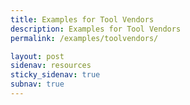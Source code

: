 ```yaml
---
title: Examples for Tool Vendors
description: Examples for Tool Vendors
permalink: /examples/toolvendors/

layout: post
sidenav: resources
sticky_sidenav: true
subnav: true
---
```

